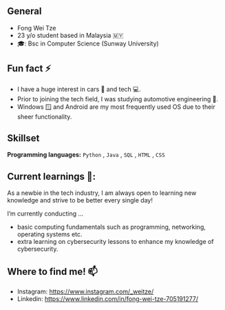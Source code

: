 ## General 
- Fong Wei Tze 
- 23 y/o student based in Malaysia 🇲🇾 
- 🎓: Bsc in Computer Science (Sunway University)

## Fun fact ⚡
- I have a huge interest in cars 🚗 and tech 💻.
- Prior to joining the tech field, I was studying automotive engineering 🚗.
- Windows 🪟 and Android are my most frequently used OS due to their sheer functionality.

## Skillset
**Programming languages:** `Python` , `Java` , `SQL` , `HTML` , `CSS`

## Current learnings 🌱:
As a newbie in the tech industry, I am always open to learning new knowledge and strive to be better every single day!

I’m currently conducting ...
- basic computing fundamentals such as programming, networking, operating systems etc.
- extra learning on cybersecurity lessons to enhance my knowledge of cybersecurity.

## Where to find me! 📫
- Instagram: https://www.instagram.com/_weitze/
- Linkedin: https://www.linkedin.com/in/fong-wei-tze-705191277/


<!--
**Fong20/Fong20** is a ✨ _special_ ✨ repository because its `README.md` (this file) appears on your GitHub profile.

Here are some ideas to get you started:

- 🔭 I’m currently working on ...
- 🌱 I’m currently learning ...
- 👯 I’m looking to collaborate on ...
- 🤔 I’m looking for help with ...
- 💬 Ask me about ...
- 📫 How to reach me: ...
- 😄 Pronouns: ...
- ⚡ Fun fact: ...
-->
